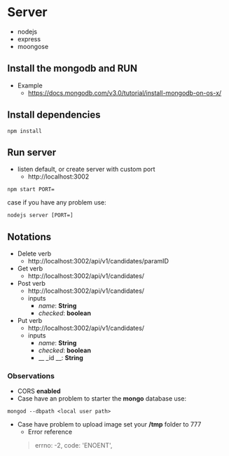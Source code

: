 # Server
- nodejs
- express
- moongose

## Install the mongodb and RUN
- Example
  - https://docs.mongodb.com/v3.0/tutorial/install-mongodb-on-os-x/

## Install dependencies
```
npm install
```

## Run server
- listen default, or create server with custom port
  -  http://localhost:3002
```
npm start PORT=
```
case if you have any problem use:
```
nodejs server [PORT=]
```

## Notations
- Delete verb
  - http://localhost:3002/api/v1/candidates/paramID
- Get verb
  - http://localhost:3002/api/v1/candidates/
- Post verb
  - http://localhost:3002/api/v1/candidates/
  - inputs
      - _name_: **String**
      - _checked_: **boolean**
- Put verb
  - http://localhost:3002/api/v1/candidates/
  - inputs
      - _name_: **String**
      - _checked_: **boolean**
      - __ _id __: **String**

### Observations
- CORS **enabled**
- Case have an problem to starter the **mongo** database use:
```
mongod --dbpath <local user path>
```
- Case have problem to upload image set your **/tmp** folder to 777
   - Error reference
  > errno: -2,
    code: 'ENOENT',
